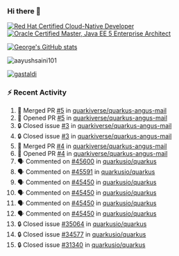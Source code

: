 ### Hi there 👋

<!--START_SECTION:badges-->
[![Red Hat Certified Cloud-Native Developer](https://images.credly.com/size/110x110/images/12ef4e4e-3d8d-4caf-9ab1-858c5bcb9619/image.png)](http://www.credly.com/badges/b6402e31-0894-48e6-b488-e2e551dcc809 "Red Hat Certified Cloud-Native Developer")
[![Oracle Certified Master, Java EE 5 Enterprise Architect](https://images.credly.com/size/110x110/images/1fa3549c-674c-4779-b3d6-d7d64eac2c23/Oracle-Certification-badge_OC-Master.png)](http://www.credly.com/badges/2565574e-b81d-410e-ab7d-24666ddcbe00 "Oracle Certified Master, Java EE 5 Enterprise Architect")
<!--END_SECTION:badges-->

[![George's GitHub stats](https://github-readme-stats.vercel.app/api?username=gastaldi&show=reviews,prs_merged&hide=contribs,prs&theme=transparent&show_icons=true)](https://github.com/anuraghazra/github-readme-stats)

<p align="left"> <img src="https://komarev.com/ghpvc/?username=gastaldi&label=Profile%20views&color=0e75b6&style=for-the-badge" alt="aayushsaini101" /> </p>

<p align="left"> <a href="https://github.com/ryo-ma/github-profile-trophy"><img src="https://github-profile-trophy.vercel.app/?username=gastaldi" alt="gastaldi" /></a> </p>

### :zap: Recent Activity

<!--START_SECTION:activity-->
1. 🎉 Merged PR [#5](https://github.com/quarkiverse/quarkus-angus-mail/pull/5) in [quarkiverse/quarkus-angus-mail](https://github.com/quarkiverse/quarkus-angus-mail)
2. 💪 Opened PR [#5](https://github.com/quarkiverse/quarkus-angus-mail/pull/5) in [quarkiverse/quarkus-angus-mail](https://github.com/quarkiverse/quarkus-angus-mail)
3. 🔒 Closed issue [#3](https://github.com/quarkiverse/quarkus-angus-mail/issues/3) in [quarkiverse/quarkus-angus-mail](https://github.com/quarkiverse/quarkus-angus-mail)
4. 🔒 Closed issue [#3](https://github.com/quarkiverse/quarkus-angus-mail/issues/3) in [quarkiverse/quarkus-angus-mail](https://github.com/quarkiverse/quarkus-angus-mail)
5. 🎉 Merged PR [#4](https://github.com/quarkiverse/quarkus-angus-mail/pull/4) in [quarkiverse/quarkus-angus-mail](https://github.com/quarkiverse/quarkus-angus-mail)
6. 💪 Opened PR [#4](https://github.com/quarkiverse/quarkus-angus-mail/pull/4) in [quarkiverse/quarkus-angus-mail](https://github.com/quarkiverse/quarkus-angus-mail)
7. 🗣 Commented on [#45600](https://github.com/quarkusio/quarkus/pull/45600#issuecomment-2591587122) in [quarkusio/quarkus](https://github.com/quarkusio/quarkus)
8. 🗣 Commented on [#45591](https://github.com/quarkusio/quarkus/pull/45591#issuecomment-2591585764) in [quarkusio/quarkus](https://github.com/quarkusio/quarkus)
9. 🗣 Commented on [#45450](https://github.com/quarkusio/quarkus/pull/45450#issuecomment-2591082146) in [quarkusio/quarkus](https://github.com/quarkusio/quarkus)
10. 🗣 Commented on [#45450](https://github.com/quarkusio/quarkus/pull/45450#issuecomment-2591077447) in [quarkusio/quarkus](https://github.com/quarkusio/quarkus)
11. 🗣 Commented on [#45450](https://github.com/quarkusio/quarkus/pull/45450#issuecomment-2591075299) in [quarkusio/quarkus](https://github.com/quarkusio/quarkus)
12. 🗣 Commented on [#45450](https://github.com/quarkusio/quarkus/pull/45450#issuecomment-2591068570) in [quarkusio/quarkus](https://github.com/quarkusio/quarkus)
13. 🔒 Closed issue [#35064](https://github.com/quarkusio/quarkus/issues/35064) in [quarkusio/quarkus](https://github.com/quarkusio/quarkus)
14. 🔒 Closed issue [#34577](https://github.com/quarkusio/quarkus/issues/34577) in [quarkusio/quarkus](https://github.com/quarkusio/quarkus)
15. 🔒 Closed issue [#31340](https://github.com/quarkusio/quarkus/issues/31340) in [quarkusio/quarkus](https://github.com/quarkusio/quarkus)
<!--END_SECTION:activity-->

